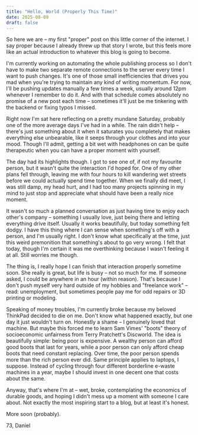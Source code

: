```yaml
---
title: "Hello, World (Properly This Time)"
date: 2025-08-09
draft: false
---
```


So here we are – my first "proper" post on this little corner of the internet. I say proper because I already threw up that story I wrote, but this feels more like an actual introduction to whatever this blog is going to become.

I'm currently working on automating the whole publishing process so I don't have to make two separate remote connections to the server every time I want to push changes. It's one of those small inefficiencies that drives you mad when you're trying to maintain any kind of writing momentum. For now, I'll be pushing updates manually a few times a week, usually around 12pm whenever I remember to do it. And with that schedule comes absolutely no promise of a new post each time – sometimes it'll just be me tinkering with the backend or fixing typos I missed.

Right now I'm sat here reflecting on a pretty mundane Saturday, probably one of the more average days I've had in a while. The rain didn't help – there's just something about it when it saturates you completely that makes everything else unbearable, like it seeps through your clothes and into your mood. Though I'll admit, getting a bit wet with headphones on can be quite therapeutic when you can have a proper moment with yourself.

The day had its highlights though. I got to see one of, if not my favourite person, but it wasn't quite the interaction I'd hoped for. One of my other plans fell through, leaving me with four hours to kill wandering wet streets before we could actually spend time together. When we finally did meet, I was still damp, my head hurt, and I had too many projects spinning in my mind to just stop and appreciate what should have been a really nice moment. 

It wasn't so much a planned conversation as just having time to enjoy each other's company – something I usually love, just being there and letting everything drive itself. Usually it works beautifully, but today something felt dodgy. I have this thing where I can sense when something's off with a person, and I'm usually right. I don't know what specifically at the time, just this weird premonition that something's about to go very wrong. I felt that today, though I'm certain it was me overthinking because I wasn't feeling it at all. Still worries me though.

The thing is, I really hope I can finish that interaction properly sometime soon. She really is great, but life is busy – not so much for me. If someone asked, I could be anywhere in an hour (within reason). That's because I don't push myself very hard outside of my hobbies and "freelance work" – read: unemployment, but sometimes people pay me for odd repairs or 3D printing or modeling.

Speaking of money troubles, I'm currently broke because my beloved ThinkPad decided to die on me. Don't know what happened exactly, but one day it just wouldn't turn on. Honestly a shame – I genuinely loved that machine. But maybe this forced me to learn Sam Vimes' "boots" theory of socioeconomic unfairness from Terry Pratchett's Discworld. The idea is beautifully simple: being poor is expensive. A wealthy person can afford good boots that last for years, while a poor person can only afford cheap boots that need constant replacing. Over time, the poor person spends more than the rich person ever did. Same principle applies to laptops, I suppose. Instead of cycling through four different borderline e-waste machines in a year, maybe I should invest in one decent one that costs about the same.

Anyway, that's where I'm at – wet, broke, contemplating the economics of durable goods, and hoping I didn't mess up a moment with someone I care about. Not exactly the most inspiring start to a blog, but at least it's honest.

More soon (probably).

73, Daniel